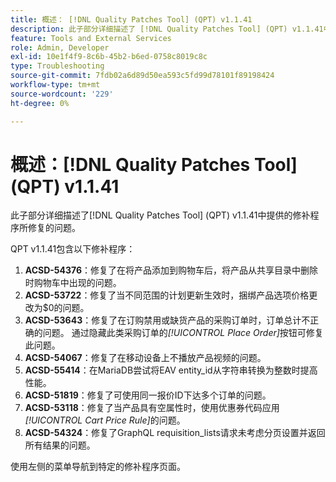 ```yaml
---
title: 概述： [!DNL Quality Patches Tool] (QPT) v1.1.41
description: 此子部分详细描述了 [!DNL Quality Patches Tool] (QPT) v1.1.41中提供的修补程序所修复的问题。
feature: Tools and External Services
role: Admin, Developer
exl-id: 10e1f4f9-8c6b-45b2-b6ed-0758c8019c8c
type: Troubleshooting
source-git-commit: 7fdb02a6d89d50ea593c5fd99d78101f89198424
workflow-type: tm+mt
source-wordcount: '229'
ht-degree: 0%

---
```


# 概述：[!DNL Quality Patches Tool] (QPT) v1.1.41

此子部分详细描述了[!DNL Quality Patches Tool] (QPT) v1.1.41中提供的修补程序所修复的问题。

QPT v1.1.41包含以下修补程序：

1. **ACSD-54376**：修复了在将产品添加到购物车后，将产品从共享目录中删除时购物车中出现的问题。
1. **ACSD-53722**：修复了当不同范围的计划更新生效时，捆绑产品选项价格更改为$0的问题。
1. **ACSD-53643**：修复了在订购禁用或缺货产品的采购订单时，订单总计不正确的问题。 通过隐藏此类采购订单的&#x200B;*[!UICONTROL Place Order]*&#x200B;按钮可修复此问题。
1. **ACSD-54067**：修复了在移动设备上不播放产品视频的问题。
1. **ACSD-55414**：在MariaDB尝试将EAV entity_id从字符串转换为整数时提高性能。
1. **ACSD-51819**：修复了可使用同一报价ID下达多个订单的问题。
1. **ACSD-53118**：修复了当产品具有空属性时，使用优惠券代码应用&#x200B;*[!UICONTROL Cart Price Rule]*&#x200B;的问题。
1. **ACSD-54324**：修复了GraphQL requisition_lists请求未考虑分页设置并返回所有结果的问题。

使用左侧的菜单导航到特定的修补程序页面。
